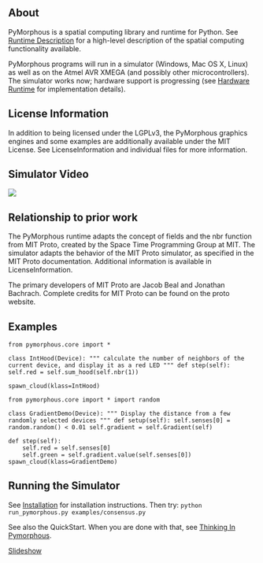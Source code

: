 ## About
PyMorphous is a spatial computing library and runtime for Python. See [Runtime Description](https://github.com/chazmatazz/pymorphous/wiki/Runtime-Description) for a high-level description of the spatial computing functionality available.

PyMorphous programs will run in a simulator (Windows, Mac OS X, Linux) as well as on the Atmel AVR XMEGA (and possibly other microcontrollers). The simulator works now; hardware support is progressing (see [Hardware Runtime](https://github.com/chazmatazz/pymorphous/wiki/Hardware-Runtime) for implementation details).

## License Information
In addition to being licensed under the LGPLv3, the PyMorphous graphics engines and some examples are additionally available under the MIT License. See LicenseInformation and individual files for more information.

## Simulator Video
[![](https://img.youtube.com/vi/UgCXVvSalzg/0.jpg)](https://www.youtube.com/watch?feature=player_embedded&v=UgCXVvSalzg)

## Relationship to prior work
The PyMorphous runtime adapts the concept of fields and the nbr function from MIT Proto, created by the Space Time Programming Group at MIT. The simulator adapts the behavior of the MIT Proto simulator, as specified in the MIT Proto documentation. Additional information is available in LicenseInformation.

The primary developers of MIT Proto are Jacob Beal and Jonathan Bachrach. Complete credits for MIT Proto can be found on the proto website.

## Examples
```
from pymorphous.core import *

class IntHood(Device): """ calculate the number of neighbors of the current device, and display it as a red LED """ def step(self): self.red = self.sum_hood(self.nbr(1))

spawn_cloud(klass=IntHood)
```

```
from pymorphous.core import * import random

class GradientDemo(Device): """ Display the distance from a few randomly selected devices """ def setup(self): self.senses[0] = random.random() < 0.01 self.gradient = self.Gradient(self)

def step(self):
    self.red = self.senses[0]
    self.green = self.gradient.value(self.senses[0])
spawn_cloud(klass=GradientDemo)
```

## Running the Simulator
See [Installation](https://github.com/chazmatazz/pymorphous/wiki/Installation) for installation instructions. Then try: `python run_pymorphous.py examples/consensus.py`

See also the QuickStart. When you are done with that, see [Thinking In Pymorphous](https://github.com/chazmatazz/pymorphous/wiki/Thinking-in-Pymorphous).

[Slideshow](https://docs.google.com/presentation/d/1Qj6OwTpf1jylKiaMqnqaEoHUwDbMGt4FmUoC39H1bys/present?slide=id.i0)
